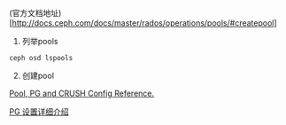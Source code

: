 (官方文档地址)[http://docs.ceph.com/docs/master/rados/operations/pools/#createpool]
1. 列举pools
```
ceph osd lspools
```

2. 创建pool

[ Pool, PG and CRUSH Config Reference.](http://docs.ceph.com/docs/master/rados/configuration/pool-pg-config-ref/)

[PG 设置详细介绍](http://docs.ceph.com/docs/master/rados/operations/placement-groups/)
